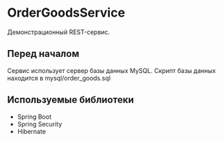 OrderGoodsService
================
Демонстрационный REST-сервис.

Перед началом
-------------

Сервис использует сервер базы данных MySQL.
Скрипт базы данных находится в mysql/order_goods.sql

Используемые библиотеки
-----------------------

* Spring Boot
* Spring Security
* Hibernate
